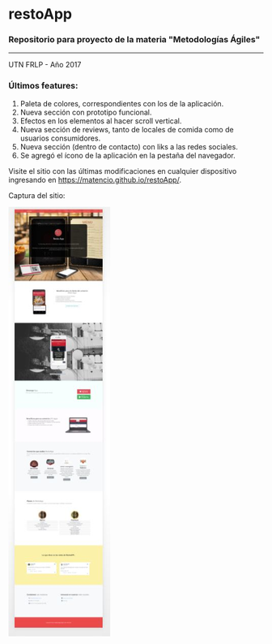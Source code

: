 # restoApp

### Repositorio para proyecto de la materia "Metodologías Ágiles"
___

UTN FRLP - Año 2017

### Últimos features:

1. Paleta de colores, correspondientes con los de la aplicación.
2. Nueva sección con prototipo funcional.
3. Efectos en los elementos al hacer scroll vertical.
4. Nueva sección de reviews, tanto de locales de comida como de usuarios consumidores.
5. Nueva sección (dentro de contacto) con liks a las redes sociales.
6. Se agregó el ícono de la aplicación en la pestaña del navegador.

Visite el sitio con las últimas modificaciones en cualquier dispositivo ingresando en <https://matencio.github.io/restoApp/>.

Captura del sitio:

![Captura del sitio](https://github.com/matencio/restoApp/blob/master/imagenes/screencapture.JPG) 



















